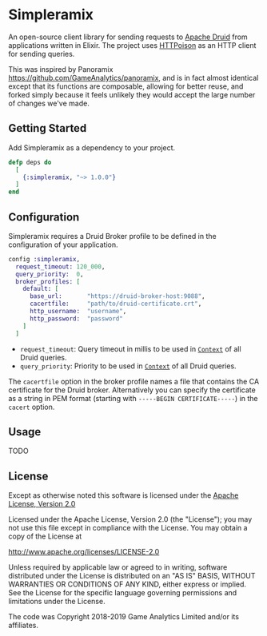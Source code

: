 # Simpleramix

An open-source client library for sending requests to [Apache Druid][druid] from applications written in Elixir. The project uses [HTTPoison][httpoison] as an HTTP client for sending queries.

This was inspired by Panoramix https://github.com/GameAnalytics/panoramix, and is in fact almost identical except that its functions are composable, allowing for better reuse, and forked simply because it feels unlikely they would accept the large number of changes we've made.

[druid]: http://druid.io/
[httpoison]: https://github.com/edgurgel/httpoison

## Getting Started

Add Simpleramix as a dependency to your project.

```elixir
defp deps do
  [
    {:simpleramix, "~> 1.0.0"}
  ]
end
```

## Configuration 

Simpleramix requires a Druid Broker profile to be defined in the configuration of your application.

```elixir
config :simpleramix,
  request_timeout: 120_000,
  query_priority:  0,
  broker_profiles: [
    default: [
      base_url:       "https://druid-broker-host:9088",
      cacertfile:     "path/to/druid-certificate.crt",
      http_username:  "username",
      http_password:  "password"
    ]
  ]
```

* `request_timeout`: Query timeout in millis to be used in [`Context`](context-druid-doc-link) of all Druid queries. 
* `query_priority`: Priority to be used in [`Context`](context-druid-doc-link) of all Druid queries. 

[context-druid-doc-link]: http://druid.io/docs/latest/querying/query-context.html

The `cacertfile` option in the broker profile names a file that contains the CA certificate for the Druid broker. Alternatively you can specify the certificate as a string in PEM format (starting with `-----BEGIN CERTIFICATE-----`) in the `cacert` option.

## Usage

TODO

## License
Except as otherwise noted this software is licensed under the [Apache License, Version 2.0]((http://www.apache.org/licenses/LICENSE-2.0))

Licensed under the Apache License, Version 2.0 (the "License"); you may not use this file except in compliance with the 
License. You may obtain a copy of the License at

http://www.apache.org/licenses/LICENSE-2.0

Unless required by applicable law or agreed to in writing, software distributed under the License is distributed on an 
"AS IS" BASIS, WITHOUT WARRANTIES OR CONDITIONS OF ANY KIND, either express or implied. See the License for the 
specific language governing permissions and limitations under the License.

The code was Copyright 2018-2019 Game Analytics Limited and/or its affiliates. 

